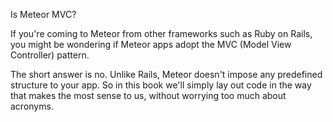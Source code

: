 Is Meteor MVC?

If you're coming to Meteor from other frameworks such as Ruby on Rails, you might be wondering if Meteor apps adopt the MVC (Model View Controller) pattern.

The short answer is no. Unlike Rails, Meteor doesn't impose any predefined structure to your app. So in this book we'll simply lay out code in the way that makes the most sense to us, without worrying too much about acronyms.

